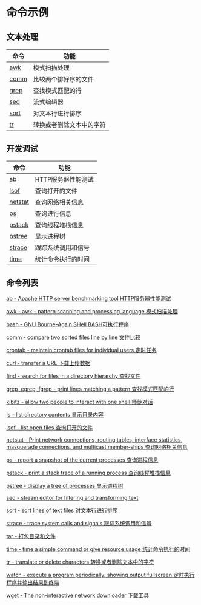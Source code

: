 # 命令示例

## 文本处理

#### 

|命令                                  |功能                                       |
|--------------------------------------|-------------------------------------------|
|[awk](#docs/command_list#awk)         |模式扫描处理                               |
|[comm](#docs/command_list#comm)       |比较两个排好序的文件                       |
|[grep](#docs/command_list#grep)       |查找模式匹配的行                           |
|[sed](#docs/command_list#sed)         |流式编辑器                                 |
|[sort](#docs/command_list#sort)       |对文本行进行排序                           |
|[tr](#docs/command_list#tr)           |转换或者删除文本中的字符                   |


## 开发调试

#### 

|命令                                   |功能                                       |
|---------------------------------------|-------------------------------------------|
|[ab](#docs/command_list#ab)            |HTTP服务器性能测试                         |
|[lsof](#docs/command_list#lsof)        |查询打开的文件                             |
|[netstat](#docs/command_list#netstat)  |查询网络相关信息                           |
|[ps](#docs/command_list#ps)            |查询进行信息                               |
|[pstack](#docs/command_list#pstack)    |查询线程堆栈信息                           |
|[pstree](#docs/command_list#pstree)    |显示进程树                                 |
|[strace](#docs/command_list#strace)    |跟踪系统调用和信号                         |
|[time](#docs/command_list#time)        |统计命令执行的时间                         |


## 命令列表

[ab - Apache HTTP server benchmarking tool HTTP服务器性能测试](#docs/command_list#ab)

[awk - awk - pattern scanning and processing language 模式扫描处理](#docs/command_list#awk)

[bash - GNU Bourne-Again SHell BASH可执行程序](#docs/command_list#bash)

[comm - compare two sorted files line by line 文件比较](#docs/command_list#comm)

[crontab - maintain crontab files for individual users 定时任务](#docs/command_list#crontab)

[curl - transfer a URL 下载上传数据](#docs/command_list#curl)

[find - search for files in a directory hierarchy 查找文件](#docs/command_list#find)

[grep, egrep, fgrep - print lines matching a pattern 查找模式匹配的行](#docs/command_list#grep)

[kibitz - allow two people to interact with one shell 师徒对话](#docs/command_list#kibitz)

[ls - list directory contents 显示目录内容](#docs/command_list#ls)

[lsof - list open files 查询打开的文件](#docs/command_list#lsof)

[netstat - Print network connections, routing tables, interface statistics, masquerade connections, and multicast member‐ships 查询网络相关信息](#docs/command_list#netstat)

[ps - report a snapshot of the current processes 查询进程信息](#docs/command_list#ps)

[pstack - print a stack trace of a running process 查询线程堆栈信息](#docs/command_list#pstack)

[pstree - display a tree of processes 显示进程树](#docs/command_list#pstree)

[sed - stream editor for filtering and transforming text](#docs/command_list#sed)

[sort - sort lines of text files 对文本行进行排序](#docs/command_list#sort)

[strace - trace system calls and signals 跟踪系统调用和信号](#docs/command_list#strace)

[tar - 打包目录和文件](#docs/command_list#tar)

[time - time a simple command or give resource usage 统计命令执行的时间](#docs/command_list#time)

[tr - translate or delete characters 转换或者删除文本中的字符](#docs/command_list#tr)

[watch - execute a program periodically, showing output fullscreen 定时执行程序并输出结果到终端](#docs/command_list#watch)

[wget - The non-interactive network downloader 下载工具](#docs/command_list#wget)




